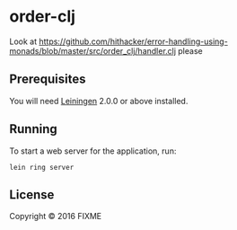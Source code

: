 # order-clj

Look at https://github.com/hithacker/error-handling-using-monads/blob/master/src/order_clj/handler.clj please

## Prerequisites

You will need [Leiningen][] 2.0.0 or above installed.

[leiningen]: https://github.com/technomancy/leiningen

## Running

To start a web server for the application, run:

    lein ring server

## License

Copyright © 2016 FIXME
